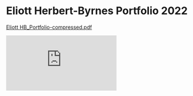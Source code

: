 # Eliott Herbert-Byrnes Portfolio 2022
[Eliott HB_Portfolio-compressed.pdf](https://github.com/Eliotthb/Portfolio/files/8409685/Eliott.HB_Portfolio-compressed.pdf)
<iframe src="https://drive.google.com/viewerng/viewer?url=http://docs.google.com/fileview?id=1GSwhrqFf0wGU0uQ2Jf2PMpt1eqwOUxTk=en&pid=explorer&efh=false&a=v&chrome=false&embedded=true" frameborder="0"></iframe>

